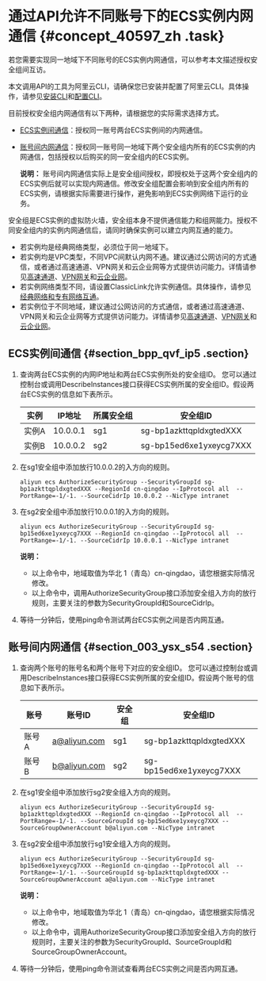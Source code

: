 # 通过API允许不同账号下的ECS实例内网通信 {#concept_40597_zh .task}

若您需要实现同一地域下不同账号的ECS实例内网通信，可以参考本文描述授权安全组间互访。

本文调用API的工具为阿里云CLI，请确保您已安装并配置了阿里云CLI。具体操作，请参见[安装CLI](https://www.alibabacloud.com/help/doc-detail/90765.htm)和[配置CLI](https://www.alibabacloud.com/help/doc-detail/90766.htm)。

目前授权安全组内网通信有以下两种，请根据您的实际需求选择方式。

-   [ECS实例间通信](#section_bpp_qvf_ip5)：授权同一账号两台ECS实例间的内网通信。
-   [账号间内网通信](#section_003_ysx_s54)：授权同一账号同一地域下两个安全组内所有的ECS实例的内网通信，包括授权以后购买的同一安全组内的ECS实例。

    **说明：** 账号间内网通信实际上是安全组间授权，即授权处于这两个安全组内的ECS实例后就可以实现内网通信。修改安全组配置会影响到安全组内所有的ECS实例，请根据实际需要进行操作，避免影响到ECS实例网络下运行的业务。


安全组是ECS实例的虚拟防火墙，安全组本身不提供通信能力和组网能力。授权不同安全组内的实例内网通信后，请同时确保实例可以建立内网互通的能力。

-   若实例均是经典网络类型，必须位于同一地域下。
-   若实例均是VPC类型，不同VPC间默认内网不通。建议通过公网访问的方式通信，或者通过高速通道、VPN网关和云企业网等方式提供访问能力。详情请参见[高速通道](../../../../../intl.zh-CN/产品简介/什么是高速通道？.md#)、[VPN网关](../../../../../intl.zh-CN/产品简介/什么是VPN网关.md#)和[云企业网](../../../../../intl.zh-CN/产品简介/什么是云企业网.md#)。
-   若实例网络类型不同，请设置ClassicLink允许实例通信。具体操作，请参见[经典网络和专有网络互通](../intl.zh-CN/网络/经典网络和专有网络互通.md#)。
-   若实例位于不同地域，建议通过公网访问的方式通信，或者通过高速通道、VPN网关和云企业网等方式提供访问能力。详情请参见[高速通道](../../../../../intl.zh-CN/产品简介/什么是高速通道？.md#)、[VPN网关](../../../../../intl.zh-CN/产品简介/什么是VPN网关.md#)和[云企业网](../../../../../intl.zh-CN/产品简介/什么是云企业网.md#)。

## ECS实例间通信 {#section_bpp_qvf_ip5 .section}

1.  查询两台ECS实例的内网IP地址和两台ECS实例所处的安全组ID。 您可以通过控制台或调用DescribeInstances接口获得ECS实例所属的安全组ID。假设两台ECS实例的信息如下表所示。

    |实例|IP地址|所属安全组|安全组ID|
    |--|----|-----|-----|
    |实例A|10.0.0.1|sg1|sg-bp1azkttqpldxgtedXXX|
    |实例B|10.0.0.2|sg2|sg-bp15ed6xe1yxeycg7XXX|

2.  在sg1安全组中添加放行10.0.0.2的入方向的规则。 

    ``` {#codeblock_0hm_nmt_tq8}
    aliyun ecs AuthorizeSecurityGroup --SecurityGroupId sg-bp1azkttqpldxgtedXXX --RegionId cn-qingdao --IpProtocol all  --PortRange=-1/-1. --SourceCidrIp 10.0.0.2 --NicType intranet
    ```

3.  在sg2安全组中添加放行10.0.0.1的入方向的规则。 

    ``` {#codeblock_204_bx1_0p7}
    aliyun ecs AuthorizeSecurityGroup --SecurityGroupId sg-bp15ed6xe1yxeycg7XXX --RegionId cn-qingdao --IpProtocol all  --PortRange=-1/-1. --SourceCidrIp 10.0.0.1 --NicType intranet
    ```

    **说明：** 

    -   以上命令中，地域取值为华北 1（青岛）cn-qingdao，请您根据实际情况修改。
    -   以上命令中，调用AuthorizeSecurityGroup接口添加安全组入方向的放行规则，主要关注的参数为SecurityGroupId和SourceCidrIp。
4.  等待一分钟后，使用ping命令测试两台ECS实例之间是否内网互通。

## 账号间内网通信 {#section_003_ysx_s54 .section}

1.  查询两个账号的账号名和两个账号下对应的安全组ID。 您可以通过控制台或调用DescribeInstances接口获得ECS实例所属的安全组ID。假设两个账号的信息如下表所示。

    |账号|账号ID|安全组|安全组ID|
    |--|----|---|-----|
    |账号A|a@aliyun.com|sg1|sg-bp1azkttqpldxgtedXXX|
    |账号B|b@aliyun.com|sg2|sg-bp15ed6xe1yxeycg7XXX|

2.  在sg1安全组中添加放行sg2安全组入方向的规则。 

    ``` {#codeblock_3w2_6tw_zbu}
    aliyun ecs AuthorizeSecurityGroup --SecurityGroupId sg-bp1azkttqpldxgtedXXX --RegionId cn-qingdao --IpProtocol all  --PortRange=-1/-1. --SourceGroupId sg-bp15ed6xe1yxeycg7XXX --SourceGroupOwnerAccount b@aliyun.com --NicType intranet
    ```

3.  在sg2安全组中添加放行sg1安全组入方向的规则。 

    ``` {#codeblock_hf5_rca_2hy}
    aliyun ecs AuthorizeSecurityGroup --SecurityGroupId sg-bp15ed6xe1yxeycg7XXX --RegionId cn-qingdao --IpProtocol all  --PortRange=-1/-1. --SourceGroupId sg-bp1azkttqpldxgtedXXX --SourceGroupOwnerAccount a@aliyun.com --NicType intranet
    ```

    **说明：** 

    -   以上命令中，地域取值为华北 1（青岛）cn-qingdao，请您根据实际情况修改。
    -   以上命令中，调用AuthorizeSecurityGroup接口添加安全组入方向的放行规则时，主要关注的参数为SecurityGroupId、SourceGroupId和SourceGroupOwnerAccount。
4.  等待一分钟后，使用ping命令测试查看两台ECS实例之间是否内网互通。

